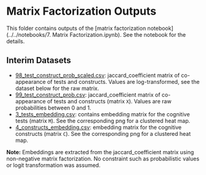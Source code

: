 # Matrix Factorization Outputs

This folder contains outputs of the [matrix factorization notebook](../../notebooks/7. Matrix Factorization.ipynb). See the notebook for the details.

## Interim Datasets

- [98_test_construct_prob_scaled.csv](98_test_construct_prob_scaled.csv): jaccard_coefficient matrix of co-appearance of tests and constructs. Values are log-transformed, see the dataset below for the raw matrix.
- [99_test_construct_prob.csv](99_test_construct_prob.csv): jaccard_coefficient matrix of co-appearance of tests and constructs (matrix `X`). Values are raw probabilities between 0 and 1.
- [3_tests_embedding.csv](3_test_embedding.csv): contains embedding matrix for the cognitive tests (matrix `M`). See the corresponding png for a clustered heat map.
- [4_constructs_embedding.csv](4_constructs_embedding.csv): embedding matrix for the cognitive constructs (matrix `C`). See the corresponding png for a clustered heat map.

**Note:** Embeddings are extracted from the jaccard_coefficient matrix using non-negative matrix factorization. No constraint such as probabilistic values or logit transformation was assumed.
